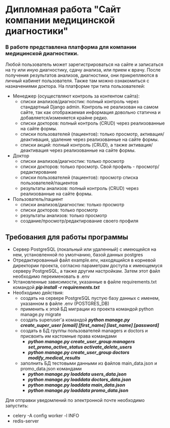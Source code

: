 # Дипломная работа "Сайт компании медицинской диагностики"

### В работе представлена платформа для компании медицинской диагностики. 
Любой пользователь может зарегистрироваться на сайте и записаться на ту или иную диагностику, сдачу анализа, или прием к врачу. После получения результатов анализов, диагностики, они прикрепляются в личный кабинет пользователя. Также там можно ознакомиться с назначениями доктора.
На платформе три типа пользователей:
- Менеджер (осуществляют контроль за контентом сайта):
  - списки анализов/диагностик: полный контроль через стандартный Django admin. Контроль не реализован на самом сайте, так как отображаемая информация довольно статична и добавляется/изменяется крайне редко.
  - списки докторов: полный контроль (CRUD) через реализованные на сайте формы.
  - списки пользователей (пациентов): только просмотр, активация/деактивация, удаление через реализованные на сайте формы.
  - списки акций: полный контроль (CRUD), а также активация/деактивация через реализованные на сайте формы.
- Доктор
  - списки анализов/диагностик: только просмотр
  - списки докторов: только просмотр. Свой профиль - просмотр/редактирование
  - списки пользователей (пациентов): просмотр списка пользователей/пациентов
  - результаты анализов: полный контроль (CRUD) через реализованные на сайте формы.
- Пользователь/пациент
  - списки анализов/диагностик: только просмотр
  - списки докторов: только просмотр
  - результаты анализов: только просмотр
  - создание/просмотр/редактирование своего профиля

## Требования для работы программы
- Сервер PostgreSQL (локальный или удаленный) с имеющейся на нем, установленной по умолчанию, базой данных postgres
- Отредактированный файл example.env, находящийся в корневой директории проекта, согласно параметрам доступа к
имеющемуся серверу PostgreSQL, а также другим настройкам. Затем этот файл необходимо переименовать в .env
- Установленные зависимости, указанные в файле requirements.txt командой ***pip install -r requirements.txt***
- Необходимо действия:
  - создать на сервере PostgreSQL пустую базу данных с именем, указанном в файле .env (POSTGRES_DB)
  - применить к этой БД миграции из проекта командой python manage.py migrate
  - создать superuser'а командой ***python manage.py create_super_user [email] [first_name] [last_name] [password]***
  - создать в БД группы пользователей managers и doctors и присвоить им кастомные права командами
    - ***python manage.py create_user_group managers set_promo_active_status activate_delete_users*** 
    - ***python manage.py create_user_group doctors modify_medical_results***
  - заполнить БД тестовыми данными из файлов main_data.json и promo_data.json командами
    - ***python manage.py loaddata users_data.json***
    - ***python manage.py loaddata doctors_data.json***
    - ***python manage.py loaddata main_data.json***
    - ***python manage.py loaddata promo_data.json*** 

Для отправки уведомлений по электронной почте необходимо запустить:
- celery -A config worker -l INFO
- redis-server